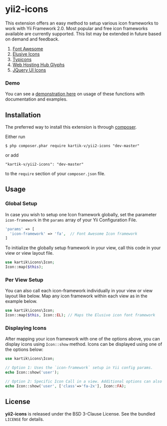 yii2-icons
==========

This extension offers an easy method to setup various icon frameworks to work with Yii Framework 2.0. Most popular and free icon frameworks available are currently supported. This list may be extended in future based on demand and feedback.

1. [Font Awesome](http://fortawesome.github.io/Font-Awesome/)
2. [Elusive Icons](http://shoestrap.org/downloads/elusive-icons-webfont/)
3. [Typicons](http://typicons.com/)
4. [Web Hosting Hub Glyphs](http://www.webhostinghub.com/glyphs/)
5. [JQuery UI Icons](http://api.jqueryui.com/theming/icons/)

### Demo
You can see a [demonstration here](http://demos.krajee.com/icons) on usage of these functions with documentation and examples.

## Installation

The preferred way to install this extension is through [composer](http://getcomposer.org/download/).

Either run

```
$ php composer.phar require kartik-v/yii2-icons "dev-master"
```

or add

```
"kartik-v/yii2-icons": "dev-master"
```

to the ```require``` section of your `composer.json` file.

## Usage

### Global Setup

In case you wish to setup one Icon framework globally, set the parameter `icon-framework` in the `params` array of your Yii Configuration File.

```php
'params' => [
  'icon-framework' => 'fa',  // Font Awesome Icon framework
]
```
To initialize the globally setup framework in your view, call this code in your view or view layout file.

```php
use kartik\icons\Icon;
Icon::map($this);  
```

### Per View Setup

You can also call each icon-framework individually in your view or view layout like below. Map any icon framework within each view as in the example below.

```php
use kartik\icons\Icon;
Icon::map($this, Icon::EL); // Maps the Elusive icon font framework
```

### Displaying Icons
After mapping your icon framework with one of the options above, you can display icons using `Icon::show` method. Icons can be displayed using one of the options below:

```php
use kartik\icons\Icon;

// Option 1: Uses the `icon-framework` setup in Yii config params. 
echo Icon::show('user'); 

// Option 2: Specific Icon Call in a view. Additional options can also be passed to style the icon.
echo Icon::show('user', ['class'=>'fa-2x'], Icon::FA); 
```


## License

**yii2-icons** is released under the BSD 3-Clause License. See the bundled `LICENSE` for details.
